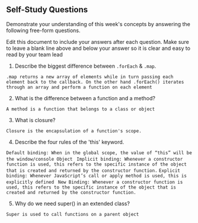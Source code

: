 ## Self-Study Questions

Demonstrate your understanding of this week's concepts by answering the following free-form questions.

Edit this document to include your answers after each question. Make sure to leave a blank line above and below your answer so it is clear and easy to read by your team lead

1. Describe the biggest difference between `.forEach` & `.map`.

`.map returns a new array of elements while in turn passing each element back to the callback. On the other hand .forEach() iterates through an array and perform a function on each element`

2. What is the difference between a function and a method?

`A method is a function that belongs to a class or object`

3. What is closure?

`Closure is the encapsulation of a function's scope. `

4. Describe the four rules of the 'this' keyword.

`Default binding: When in the global scope, the value of “this” will be the window/console Object ` 
`Implicit binding: Whenever a constructor function is used, this refers to the specific instance of the object that is created and returned by the constructor function.`
`Explicit binding: Whenever JavaScript’s call or apply method is used, this is explicitly defined `
`New Binding: Whenever a constructor function is used, this refers to the specific instance of the object that is created and returned by the constructor function.`


5. Why do we need super() in an extended class?

`Super is used to call functions on a parent object`